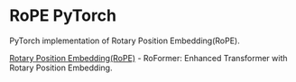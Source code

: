 # RoPE PyTorch

PyTorch implementation of Rotary Position Embedding(RoPE).

[Rotary Position Embedding(RoPE)](https://arxiv.org/abs/2104.09864) - RoFormer: Enhanced Transformer with Rotary Position Embedding.
